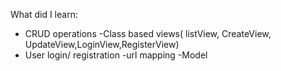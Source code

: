 What did I learn:

- CRUD operations
-Class based views( listView, CreateView, UpdateView,LoginView,RegisterView)
- User login/ registration
-url mapping
-Model
